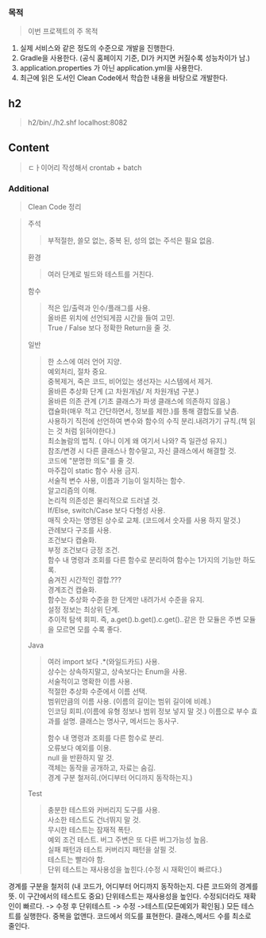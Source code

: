 ### 목적

> 이번 프로젝트의 주 목적
1. 실제 서비스와 같은 정도의 수준으로 개발을 진행한다.   
2. Gradle을 사용한다. (공식 홈페이지 기준, DI가 커지면 커질수록 성능차이가 남.)   
3. application.properties 가 아닌 application.yml을 사용한다.   
4. 최근에 읽은 도서인 Clean Code에서 학습한 내용을 바탕으로 개발한다.

## h2
> h2/bin/./h2.shf
> localhost:8082


## Content
> ㄷㅏ이어리 작성해서 crontab + batch


### Additional 
> Clean Code 정리

> 주석
>> 부적절한, 쓸모 없는, 중복 된, 성의 없는 주석은 필요 없음.   
>
>환경
>> 여러 단계로 빌드와 테스트를 거친다.   
>
>함수
>> 적은 입/출력과 인수/플래그를 사용.   
>> 올바른 위치에 선언되게끔 시간을 들여 고민.   
>> True / False 보다 정확한 Return을 줄 것.   
>
>일반
>> 한 소스에 여러 언어 지양.   
>> 예외처리, 절차 중요.   
>> 중복제거, 죽은 코드, 비어있는 생선자는 시스템에서 제거.   
>> 올바른 추상화 단계 (고 차원개념/ 저 차원개념 구분.)   
>> 올바른 의존 관계 (기초 클래스가 파생 클래스에 의존하지 않음.)   
>> 캡슐화(매우 적고 간단하면서, 정보를 제한.)를 통해 결합도를 낮춤.   
>> 사용하기 직전에 선언하여 변수와 함수의 수직 분리.내려가기 규칙.(책 읽는 것 처럼 읽혀야한다.)         
>> 최소놀람의 법칙. ( 아니 이게 왜 여기서 나와? 즉 일관성 유지.)   
>> 참조/변경 시 다른 클래스나 함수말고, 자신 클래스에서 해결할 것.      
>> 코드에 "분명한 의도"를 줄 것.   
>> 마주잡이 static 함수 사용 금지.   
>> 서술적 변수 사용, 이름과 기능이 일치하는 함수.   
>> 알고리즘의 이해.    
>> 논리적 의존성은 물리적으로 드러낼 것.   
>> If/Else, switch/Case 보다 다형성 사용.      
>> 매직 숫자는 명명된 상수로 교체. (코드에서 숫자를 사용 하지 말것.)   
>> 관례보다 구조를 사용.   
>> 조건보다 캡슐화.   
>> 부정 조건보다 긍정 조건.   
>> 함수 내 명령과 조회를 다른 함수로 분리하여 함수는 1가지의 기능만 하도록.   
>> 숨겨진 시간적인 결합.???   
>> 경계조건 캡슐화.   
>> 함수는 추상화 수준을 한 단계만 내려가서 수준을 유지.   
>> 설정 정보는 최상위 단계.   
>> 추이적 탐색 회피. 즉, a.get().b.get().c.get()..같은 한 모듈은 주변 모듈을 모르면 모를 수록 좋다.   
>> 
> Java
>> 여러 import 보다 .*(와일드카드) 사용.   
>> 상수는 상속하지말고, 상속보다는 Enum을 사용.   
>> 서술적이고 명확한 이름 사용.   
>> 적절한 추상화 수준에서 이름 선택.   
>> 범위만큼의 이름 사용. (이름의 길이는 범위 길이에 비례.)   
>> 인코딩 회피.(이름에 유형 정보나 범위 정보 넣지 말 것.)
>> 이름으로 부수 효과를 설명.
>> 클래스는 명사구, 메서드는 동사구.     
>> 
>> 함수 내 명령과 조회를 다른 함수로 분리.   
>> 오류보다 예외를 이용.   
>> null 을 반환하지 말 것.   
>> 객체는 동작을 공개하고, 자료는 숨김.   
>> 경계 구분 철저히.(어디부터 어디까지 동작하는지.)   
>>
>
> Test
>> 충분한 테스트와 커버리지 도구를 사용.   
>> 사소한 테스트도 건너뛰지 말 것.   
>> 무시한 테스트는 잠재적 폭탄.   
>> 예외 조건 테스트.
>> 버그 주변은 또 다른 버그가능성 높음.   
>> 실패 패턴과 테스트 커버리지 패턴을 살필 것.      
>> 테스트는 빨라야 함.   
>> 단위 테스트는 재사용성을 높힌다.(수정 시 재확인이 빠르다.)
>




경계를 구분을 철저히 (내 코드가, 어디부터 어디까지 동작하는지. 다른 코드와의 경계를 뜻. 이 구간에서의 테스트도 중요)
단위테스트는 재사용성을 높인다. 수정되더라도 재확인이 빠르다.
-> 수정 후 단위테스트 -> 수정 ->테스트(모든예외가 확인됨.)
모든 테스트를 실행한다.
중복을 없앤다.
코드에서 의도를 표현한다.
클래스,메서드 수를 최소로 줄인다.






